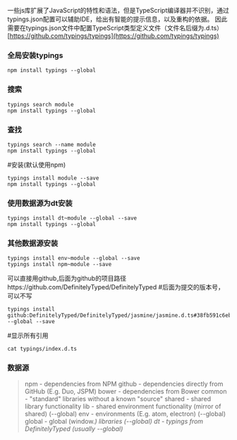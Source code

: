 一些js库扩展了JavaScript的特性和语法，但是TypeScript编译器并不识别，通过typings.json配置可以辅助IDE，给出有智能的提示信息，以及重构的依据。
因此需要在typings.json文件中配置TypeScript类型定义文件（文件名后缀为.d.ts）
[https://github.com/typings/typings](https://github.com/typings/typings)
### 全局安装typings
```shell
npm install typings --global
```

### 搜索
```shell
typings search module
npm install typings --global
```

### 查找
```shell
typings search --name module
npm install typings --global
```
#安装(默认使用npm)
```shell
typings install module --save
npm install typings --global
```

### 使用数据源为dt安装
```shell
typings install dt~module --global --save
npm install typings --global
```

### 其他数据源安装
```shell
typings install env~module --global --save
typings install npm~module --save
```

可以直接用github,后面为github的项目路径https://github.com/DefinitelyTyped/DefinitelyTyped #后面为提交的版本号，可以不写
```shell
typings install github:DefinitelyTyped/DefinitelyTyped/jasmine/jasmine.d.ts#38fb591c6eba840e0b53d1110302b8e4fb04652c --global --save
```

#显示所有引用
```shell
cat typings/index.d.ts
```

### 数据源
> npm - dependencies from NPM
> github - dependencies directly from GitHub (E.g. Duo, JSPM)
> bower - dependencies from Bower
> common - "standard" libraries without a known "source"
> shared - shared library functionality
> lib - shared environment functionality (mirror of shared) (--global)
> env - environments (E.g. atom, electron) (--global)
> global - global (window.<var>) libraries (--global)
> dt - typings from DefinitelyTyped (usually --global)
